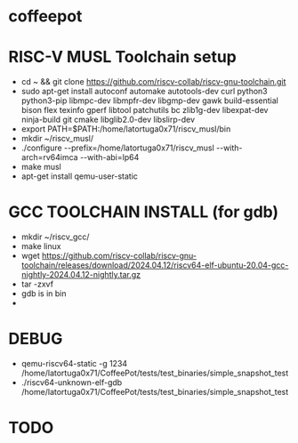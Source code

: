 # coffeepot

# RISC-V MUSL Toolchain setup
* cd ~ && git clone https://github.com/riscv-collab/riscv-gnu-toolchain.git
* sudo apt-get install autoconf automake autotools-dev curl python3 python3-pip libmpc-dev libmpfr-dev libgmp-dev gawk build-essential bison flex texinfo gperf libtool patchutils bc zlib1g-dev libexpat-dev ninja-build git cmake libglib2.0-dev libslirp-dev
* export PATH=$PATH:/home/latortuga0x71/riscv_musl/bin
* mkdir ~/riscv_musl/
* ./configure --prefix=/home/latortuga0x71/riscv_musl --with-arch=rv64imca --with-abi=lp64
* make musl
* apt-get install qemu-user-static

# GCC TOOLCHAIN INSTALL (for gdb)
* mkdir ~/riscv_gcc/
* make linux
* wget https://github.com/riscv-collab/riscv-gnu-toolchain/releases/download/2024.04.12/riscv64-elf-ubuntu-20.04-gcc-nightly-2024.04.12-nightly.tar.gz
* tar -zxvf
* gdb is in bin
* 
# DEBUG
* qemu-riscv64-static -g 1234 /home/latortuga0x71/CoffeePot/tests/test_binaries/simple_snapshot_test
* ./riscv64-unknown-elf-gdb /home/latortuga0x71/CoffeePot/tests/test_binaries/simple_snapshot_test
# TODO
